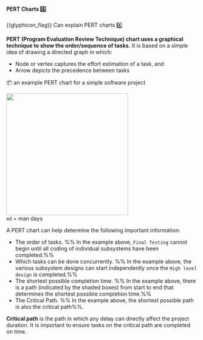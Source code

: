 <div id="title">

#### PERT Charts :four:

</div>

<span id="prereqs"></span>

<span id="outcomes">{{glyphicon_flag}} Can explain PERT charts :four:</span>

<div id="body">

**PERT (Program Evaluation Review Technique) chart uses a graphical technique to show the order/sequence of tasks.** It is based on a simple idea of drawing a directed graph in which:

* Node or vertex captures the effort estimation of a task, and
* Arrow depicts the precedence between tasks

<tip-box>

:package: an example PERT chart for a simple software project

<img src="{{baseUrl}}/projectPlanning/pertCharts/images/pert.jpg" height="320" /><br>
`md` = man days

</tip-box>

A PERT chart can help determine the following important information:

* The order of tasks. %%&nbsp;In the example above, `Final Testing` cannot begin until all coding of individual subsystems have been completed.%%
* Which tasks can be done concurrently. %%&nbsp;In the example above, the various subsystem designs can start independently once the `High level design` is completed.%%
* The shortest possible completion time. %%&nbsp;In the example above, there is a path (indicated by the shaded boxes) from start to end that determines the shortest possible completion time.%%
* The Critical Path. %%&nbsp;In the example above, the shortest possible path is also the critical path%%.
 
<tip-box type="definition"> 

**Critical path** is the path in which any delay can directly affect the project duration. It is important to ensure tasks on the critical path are completed on time.

</tip-box>

</div>

<div id="extras">
</div>